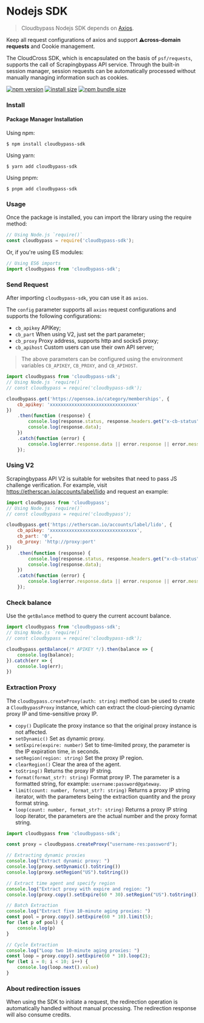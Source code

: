 # Nodejs SDK

> Cloudbypass Nodejs SDK depends on [Axios](https://axios-http.com/).

Keep all request configurations of axios and support **⚠cross-domain requests** and Cookie management.

The CloudCross SDK, which is encapsulated on the basis of `psf/requests`, supports the call of Scrapingbypass API service. Through the built-in session manager, session requests can be automatically processed without manually managing information such as cookies.

[![npm version](https://img.shields.io/npm/v/cloudbypass-sdk.svg?style=flat-square)](https://www.npmjs.org/package/cloudbypass-sdk ":no-zoom")
[![install size](https://img.shields.io/badge/dynamic/json?url=https://packagephobia.com/v2/api.json?p=cloudbypass-sdk&query=$.install.pretty&label=install%20size&style=flat-square)](https://packagephobia.now.sh/result?p=cloudbypass-sdk ":no-zoom")
[![npm bundle size](https://img.shields.io/bundlephobia/minzip/cloudbypass-sdk?style=flat-square)](https://bundlephobia.com/package/cloudbypass-sdk@latest ":no-zoom")

### Install

#### Package Manager Installation

Using npm:

```shell
$ npm install cloudbypass-sdk
```

Using yarn:

```shell
$ yarn add cloudbypass-sdk
```

Using pnpm:

```shell
$ pnpm add cloudbypass-sdk
```

### Usage

Once the package is installed, you can import the library using the require method:

```js
// Using Node.js `require()`
const cloudbypass = require('cloudbypass-sdk');
```

Or, if you're using ES modules:

```js
// Using ES6 imports
import cloudbypass from 'cloudbypass-sdk';
```

### Send Request

After importing `cloudbypass-sdk`, you can use it as `axios`.

The `config` parameter supports all `axios` request configurations and supports the following configurations:

- `cb_apikey` APIKey;
- `cb_part` When using V2, just set the part parameter;
- `cb_proxy` Proxy address, supports http and socks5 proxy;
- `cb_apihost` Custom users can use their own API server;

> The above parameters can be configured using the environment variables `CB_APIKEY`, `CB_PROXY`, and `CB_APIHOST`.

```js
import cloudbypass from 'cloudbypass-sdk';
// Using Node.js `require()`
// const cloudbypass = require('cloudbypass-sdk'); 

cloudbypass.get('https://opensea.io/category/memberships', {
    cb_apikey: 'xxxxxxxxxxxxxxxxxxxxxxxxxxxxxxxx'
})
    .then(function (response) {
        console.log(response.status, response.headers.get("x-cb-status"));
        console.log(response.data);
    })
    .catch(function (error) {
        console.log(error.response.data || error.response || error.message);
    });
```

### Using V2

Scrapingbypass API V2 is suitable for websites that need to pass JS challenge verification. For example, visit https://etherscan.io/accounts/label/lido and request an example:

```js
import cloudbypass from 'cloudbypass';
// Using Node.js `require()`
// const cloudbypass = require('cloudbypass');

cloudbypass.get('https://etherscan.io/accounts/label/lido', {
    cb_apikey: 'xxxxxxxxxxxxxxxxxxxxxxxxxxxxxxxx',
    cb_part: '0',
    cb_proxy: 'http://proxy:port'
})
    .then(function (response) {
        console.log(response.status, response.headers.get("x-cb-status"));
        console.log(response.data);
    })
    .catch(function (error) {
        console.log(error.response.data || error.response || error.message);
    });
```

### Check balance

Use the `getBalance` method to query the current account balance.

```js
import cloudbypass from 'cloudbypass-sdk';
// Using Node.js `require()`
// const cloudbypass = require('cloudbypass-sdk');

cloudbypass.getBalance(/* APIKEY */).then(balance => {
    console.log(balance);
}).catch(err => {
    console.log(err);
})
```

### Extraction Proxy

The `cloudbypass.createProxy(auth: string)` method can be used to create a `CloudbypassProxy` instance, which can extract the cloud-piercing dynamic proxy IP and time-sensitive proxy IP.

+ `copy()` Duplicate the proxy instance so that the original proxy instance is not affected.
+ `setDynamic()` Set as dynamic proxy.
+ `setExpire(expire: number)` Set to time-limited proxy, the parameter is the IP expiration time, in seconds.
+ `setRegion(region: string)` Set the proxy IP region.
+ `clearRegion()` Clear the area of the agent.
+ `toString()` Returns the proxy IP string.
+ `format(format_str?: string)` Format proxy IP. The parameter is a formatted string, for example: `username:password@gateway`.
+ `limit(count: number, format_str?: string)` Returns a proxy IP string iterator, with the parameters being the extraction quantity and the proxy format string.
+ `loop(count: number, format_str?: string)` Returns a proxy IP string loop iterator, the parameters are the actual number and the proxy format string.

```js
import cloudbypass from 'cloudbypass-sdk';

const proxy = cloudbypass.createProxy("username-res:password");

// Extracting dynamic proxies
console.log("Extract dynamic proxy: ")
console.log(proxy.setDynamic().toString())
console.log(proxy.setRegion("US").toString())

// Extract time agent and specify region
console.log("Extract proxy with expire and region: ")
console.log(proxy.copy().setExpire(60 * 30).setRegion("US").toString())

// Batch Extraction
console.log("Extract five 10-minute aging proxies: ")
const pool = proxy.copy().setExpire(60 * 10).limit(5);
for (let p of pool) {
    console.log(p)
}

// Cycle Extraction
console.log("Loop two 10-minute aging proxies: ")
const loop = proxy.copy().setExpire(60 * 10).loop(2);
for (let i = 0; i < 10; i++) {
    console.log(loop.next().value)
}
```

### About redirection issues

When using the SDK to initiate a request, the redirection operation is automatically handled without manual processing. The redirection response will also consume credits.